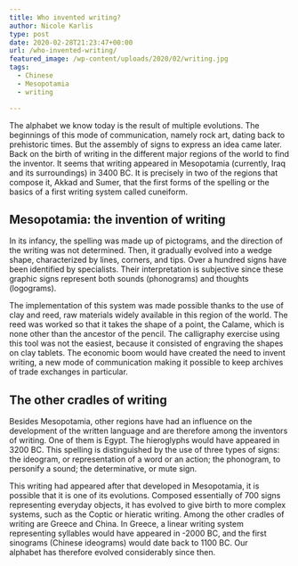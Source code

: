 ```yaml
---
title: Who invented writing?
author: Nicole Karlis
type: post
date: 2020-02-28T21:23:47+00:00
url: /who-invented-writing/
featured_image: /wp-content/uploads/2020/02/writing.jpg
tags:
  - Chinese
  - Mesopotamia
  - writing

---
```

The alphabet we know today is the result of multiple evolutions. The beginnings of this mode of communication, namely rock art, dating back to prehistoric times. But the assembly of signs to express an idea came later.
Back on the birth of writing in the different major regions of the world to find the inventor. It seems that writing appeared in Mesopotamia (currently, Iraq and its surroundings) in 3400 BC. It is precisely in two of the regions that compose it, Akkad and Sumer, that the first forms of the spelling or the basics of a first writing system called cuneiform.

## Mesopotamia: the invention of writing

In its infancy, the spelling was made up of pictograms, and the direction of the writing was not determined. Then, it gradually evolved into a wedge shape, characterized by lines, corners, and tips. Over a hundred signs have been identified by specialists. Their interpretation is subjective since these graphic signs represent both sounds (phonograms) and thoughts (logograms).

The implementation of this system was made possible thanks to the use of clay and reed, raw materials widely available in this region of the world. The reed was worked so that it takes the shape of a point, the Calame, which is none other than the ancestor of the pencil. The calligraphy exercise using this tool was not the easiest, because it consisted of engraving the shapes on clay tablets. The economic boom would have created the need to invent writing, a new mode of communication making it possible to keep archives of trade exchanges in particular.




## The other cradles of writing

Besides Mesopotamia, other regions have had an influence on the development of the written language and are therefore among the inventors of writing. One of them is Egypt. The hieroglyphs would have appeared in 3200 BC. This spelling is distinguished by the use of three types of signs: the ideogram, or representation of a word or an action; the phonogram, to personify a sound; the determinative, or mute sign.

This writing had appeared after that developed in Mesopotamia, it is possible that it is one of its evolutions. Composed essentially of 700 signs representing everyday objects, it has evolved to give birth to more complex systems, such as the Coptic or hieratic writing. Among the other cradles of writing are Greece and China. In Greece, a linear writing system representing syllables would have appeared in -2000 BC, and the first sinograms (Chinese ideograms) would date back to 1100 BC. Our alphabet has therefore evolved considerably since then.